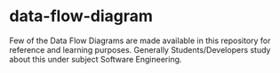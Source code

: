 # data-flow-diagram
Few of the Data Flow Diagrams are made available in this repository for reference and learning purposes. Generally Students/Developers study about this under subject Software Engineering.
